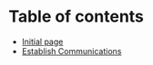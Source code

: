 # Table of contents

* [Initial page](README.md)
* [Establish Communications](establish-communications.md)

